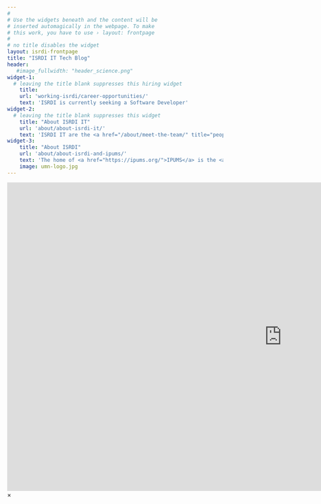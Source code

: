 ```yaml
---
#
# Use the widgets beneath and the content will be
# inserted automagically in the webpage. To make
# this work, you have to use › layout: frontpage
#
# no title disables the widget
layout: isrdi-frontpage
title: "ISRDI IT Tech Blog"
header:
   #image_fullwidth: "header_science.png"
widget-1:
  # leaving the title blank suppresses this hiring widget
    title:
    url: 'working-isrdi/career-opportunities/'
    text: 'ISRDI is currently seeking a Software Developer'
widget-2:
  # leaving the title blank suppresses this widget
    title: "About ISRDI IT"
    url: 'about/about-isrdi-it/'
    text: 'ISRDI IT are the <a href="/about/meet-the-team/" title="people">people</a> who create and maintain the technology behind ISRDI and IPUMS. We invite you to <a href="/about/about-isrdi-it/" title ="learn more">learn more</a> about one of the leading technology groups in the social sciences.'
widget-3:
    title: "About ISRDI"
    url: 'about/about-isrdi-and-ipums/'
    text: 'The home of <a href="https://ipums.org/">IPUMS</a> is the <a href="http://isrdi.umn.edu">Institute for Social Research and Data Innovation</a>, an interdisciplinary research center at the University of Minnesota. As a leading developer and disseminator of some of the world&#39;s largest demographic databases, we serve an audience of more than 50,000 researchers, policymakers, journalists, and data scientists around the globe.'
    image: umn-logo.jpg
---
```



<div id="videoModal" class="reveal-modal large" data-reveal="">
  <div class="flex-video widescreen vimeo" style="display: block;">
    <iframe width="1280" height="720" src="https://www.youtube.com/embed/3b5zCFSmVvU" frameborder="0" allowfullscreen></iframe>
  </div>
  <a class="close-reveal-modal">&#215;</a>
</div>
